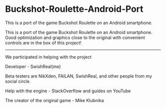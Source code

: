 # Buckshot-Roulette-Android-Port
This is a port of the game Buckshot Roulette on an Android smartphone.

This is a port of the game Buckshot Roulette on an Android smartphone. Good optimization and graphics close to the original with convenient controls are in the box of this project!

-   -   -

We participated in helping with the project


Developer - SwishReal(me)

Beta testers are NikXden, FAILAN, SwishReal, and other people from my social circle.

Help with the engine - StackOverflow and guides on YouTube

The creator of the original game - Mike Klubnika
